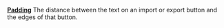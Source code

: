 [**Padding**](properties-alignment.md) The distance between the text on an import or export button and the edges of that button.
